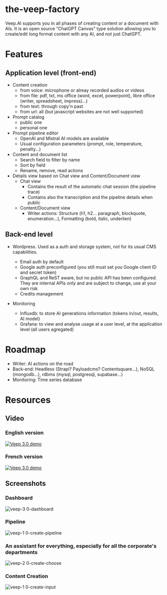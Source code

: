# the-veep-factory
Veep.AI supports you in all phases of creating content or a document with AIs. It is an open source “ChatGPT Canvas” type solution allowing you to create/edit long format content with any AI, and not just ChatGPT.

# Features

## Application level (front-end)

* Content creation
  * from voice: microphone or alreay recorded audios or videos
  * from file: pdf, txt, ms office (word, excel, powerpoint), libre office (writer, spreadsheet, impress)...)
  * from text: through copy'n past
  * from url: all (but javascript websites are not well supported)
* Prompt catalog
  * public one
  * personal one
* Prompt pipeline editor
  * OpenAI and Mistral AI models are available
  * Usual configuration parameters (prompt, role, temperature, penalty...)
* Content and document list
  * Search field to filter by name
  * Sort by field
  * Rename, remove, read actions
* Details view based on Chat view and Content/Document view
  * Chat view
    * Contains the result of the automatic chat session (the pipeline trace) 
    * Contains also the transcription and the pipeline details when public
  * Content/Document view
    * Writer actions: Structure (h1, h2... paragraph, blockquote, enumeration...), Formatting (bold, italic, underlien)

## Back-end level

* Wordpress. Used as a auth and storage system, not for its usual CMS capabilities. 
  * Email auth by default
  * Google auth preconfigured (you still must set you Google client ID and secret token)
  * GraphQL and ReST aware, but no public API has been configured. They are internal APIs only and are subject to change, use at your own risk
  * Credits management

* Monitoring
  * Influxdb: to store AI generations information (tokens in/out, results, AI model)
  * Grafana: to view and analyse usage at a user level, at the application level (all users agregated)

# Roadmap

* Writer: AI actions on the road
* Back-end: Headless (Strapi? Payloadcms? Contentsquare...), NoSQL (mongodb...), rdbms (mysql, postgresql, supabase...)
* Monitoring: Time series database

# Resources

## Video

### English version
[![Veep 3.0 demo](https://img.youtube.com/vi/e6Zw30R8CWU/0.jpg)](https://www.youtube.com/watch?v=e6Zw30R8CWU)

### French version
[![Veep 3.0 demo](https://img.youtube.com/vi/dUvMOlhqoz4/0.jpg)](https://www.youtube.com/watch?v=dUvMOlhqoz4)

## Screenshots

### Dashboard
![veep-3 0-dashboard](https://github.com/user-attachments/assets/8f3d106f-40e0-44a4-abc0-5c904be51aab)

### Pipeline
![veep-1 0-create-pipeline](https://github.com/user-attachments/assets/5aba7f56-8088-4bc0-9e96-c02e7d5995ed)

### An assistant for everything, especially for all the corporate's departments
![veep-2 0-create-choose](https://github.com/user-attachments/assets/f65ebd85-39d7-4617-84cb-85c2983c5df5)

### Content Creation
![veep-1 0-create-input](https://github.com/user-attachments/assets/1bf1a04d-d094-4b08-a0da-7259dfcbf7b6)
